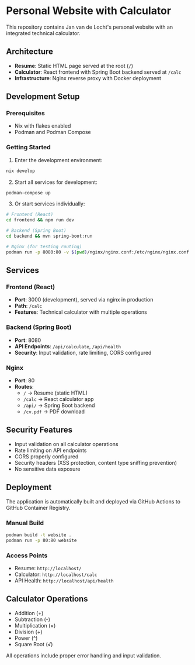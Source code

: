 # Personal Website with Calculator

This repository contains Jan van de Locht's personal website with an integrated technical calculator.

## Architecture

- **Resume**: Static HTML page served at the root (`/`)
- **Calculator**: React frontend with Spring Boot backend served at `/calc`
- **Infrastructure**: Nginx reverse proxy with Docker deployment

## Development Setup

### Prerequisites

- Nix with flakes enabled
- Podman and Podman Compose

### Getting Started

1. Enter the development environment:
```bash
nix develop
```

2. Start all services for development:
```bash
podman-compose up
```

3. Or start services individually:
```bash
# Frontend (React)
cd frontend && npm run dev

# Backend (Spring Boot)
cd backend && mvn spring-boot:run

# Nginx (for testing routing)
podman run -p 8080:80 -v $(pwd)/nginx/nginx.conf:/etc/nginx/nginx.conf nginx:alpine
```

## Services

### Frontend (React)
- **Port**: 3000 (development), served via nginx in production
- **Path**: `/calc`
- **Features**: Technical calculator with multiple operations

### Backend (Spring Boot)
- **Port**: 8080
- **API Endpoints**: `/api/calculate`, `/api/health`
- **Security**: Input validation, rate limiting, CORS configured

### Nginx
- **Port**: 80
- **Routes**:
  - `/` → Resume (static HTML)
  - `/calc` → React calculator app
  - `/api/` → Spring Boot backend
  - `/cv.pdf` → PDF download

## Security Features

- Input validation on all calculator operations
- Rate limiting on API endpoints
- CORS properly configured
- Security headers (XSS protection, content type sniffing prevention)
- No sensitive data exposure

## Deployment

The application is automatically built and deployed via GitHub Actions to GitHub Container Registry.

### Manual Build
```bash
podman build -t website .
podman run -p 80:80 website
```

### Access Points
- Resume: `http://localhost/`
- Calculator: `http://localhost/calc`
- API Health: `http://localhost/api/health`

## Calculator Operations

- Addition (+)
- Subtraction (-)
- Multiplication (×)
- Division (÷)
- Power (^)
- Square Root (√)

All operations include proper error handling and input validation.